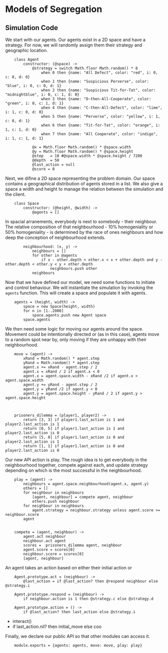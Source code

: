 # Models of Segregation

## Simulation Code

We start with our agents.  Our agents exist in a 2D space and have a strategy.  For now, we will randomly assign them their strategy and geographic location. 


		class Agent
			constructor: (@space) ->
				@strategy = switch Math.floor Math.random() * 8
					when 0 then {name: "All Defect", color: "red", i: 0, c: 0, d: 0}
					when 1 then {name: "Suspicious Perverse", color: "blue", i: 0, c: 0, d: 1}
					when 2 then {name: "Suspicious Tit-for-Tat", color: "midnightblue", i: 0, c: 1, d: 0}
					when 3 then {name: "D-then-All-Cooperate", color: "green", i: 0, c: 1, d: 1}
					when 4 then {name: "C-then-All-Defect", color: "lime", i: 1, c: 0, d: 0}
					when 5 then {name: "Perverse", color: "yellow", i: 1, c: 0, d: 1}
					when 6 then {name: "Tit-for-Tat", color: "orange", i: 1, c: 1, d: 0}
					when 7 then {name: "All Cooperate", color: "indigo", i: 1, c: 1, d: 1}

				@x = Math.floor Math.random() * @space.width
				@y = Math.floor Math.random() * @space.height
				@step 	= 10 #@space.width * @space.height / 7200
				@depth 	= 50
				@last_action = null
				@score = 0




Next, we difine a 2D space representing the problem domain. Our space contains a geographical distribution of agents stored in a list.  We also give a space a width and height to manage the relation between the simulation and the client.


		class Space
			constructor: (@height, @width) ->
				@agents = []


In spacial arranements, everybody is next to somebody - their neighbour.  The relative composition of that neighbourhood - 10% homogeniality or 50% homogeniality - is determined by the race of ones neighbours and how deep the conception of neighbourhood extends.


			neighbourhood: (x, y) ->
				neighbours = []
				for other in @agents
					if x - other.depth < other.x < x + other.depth and y - other.depth < other.y < y + other.depth
						neighbours.push other
				neighbours


Now that we have defined our model, we need some functions to initiate and control behaviour.  We will instantiate the simulation by invoking the `agents` function.  This will create a space and populate it with agents.


		agents = (height, width) ->
			space = new Space(height, width)
			for n in [1..2000]
				space.agents.push new Agent space 
			space.agents


We then need some logic for moving our agents around the space.  Movement could be intentionally directed or (as in this case), agents move to a random spot near by, only moving if they are unhappy with their neighbourhood.


		move = (agent) ->
			xRand = Math.random() * agent.step
			yRand = Math.random() * agent.step
			agent.x += xRand - agent.step / 2
			agent.x = xRand / 2 if agent.x < 0
			agent.x = agent.space.width - xRand /2 if agent.x > agent.space.width
			agent.y += yRand - agent.step / 2
			agent.y = yRand /2 if agent.y < 0
			agent.y = agent.space.height - yRand / 2 if agent.y > agent.space.height



		prisoners_dilemma = (player1, player2) ->
			return [3, 3] if player1.last_action is 1 and player2.last_action is 1
			return [0, 5] if player1.last_action is 1 and player2.last_action is 0
			return [5, 0] if player1.last_action is 0 and player2.last_action is 1
			return [1, 1] if player1.last_action is 0 and player2.last_action is 0


Our new API action is play.  The rough idea is to get everybody in the neighbourhood together, compete against each, and update strategy depending on which is the most successful in the neighbourhood.


		play = (agent) ->
			neighbours = agent.space.neighbourhood(agent.x, agent.y)
			others = []
			for neighbour in neighbours
				[agent, neighbour] = compete agent, neighbour
				others.push neighbour
			for neighbour in neighbours
				agent.strategy = neighbour.strategy unless agent.score >= neighbour.score
			agent


		compete = (agent, neighbour) ->
			agent.act neighbour
			neighbour.act agent
			scores =  prisoners_dilemma agent, neighbour
			agent.score = scores[0]
			neighbour.score = scores[0]
			[agent, neighbour]


An agent takes an action based on either their initial action or 

		Agent.prototype.act = (neighbour) ->
			@last_action = if @last_action? then @respond neighbour else @strategy.i

		Agent.prototype.respond = (neighbour) ->
			if neighbour.action is 1 then @strategy.c else @strategy.d

		Agent.prototype.action = () ->
			if @last_action? then last_action else @strategy.i




- interact() 
- if last_action.nil? then initial_move else coo


Finally, we declare our public API so that other modules can access it.


		module.exports = {agents: agents, move: move, play: play}